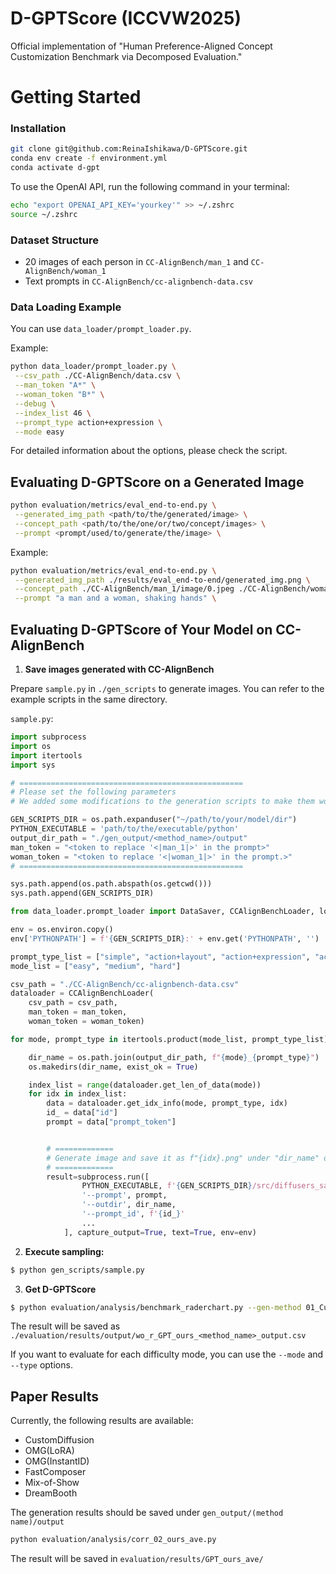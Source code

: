 # D-GPTScore (ICCVW2025)
Official implementation of "Human Preference-Aligned Concept Customization Benchmark via Decomposed Evaluation."


# Getting Started

### Installation
```bash
git clone git@github.com:ReinaIshikawa/D-GPTScore.git
conda env create -f environment.yml
conda activate d-gpt
```

To use the OpenAI API, run the following command in your terminal:
```bash
echo "export OPENAI_API_KEY='yourkey'" >> ~/.zshrc
source ~/.zshrc
```

### Dataset Structure
- 20 images of each person in `CC-AlignBench/man_1` and `CC-AlignBench/woman_1`
- Text prompts in `CC-AlignBench/cc-alignbench-data.csv`

### Data Loading Example
You can use `data_loader/prompt_loader.py`.

Example:
```bash
python data_loader/prompt_loader.py \
 --csv_path ./CC-AlignBench/data.csv \
 --man_token "A*" \
 --woman_token "B*" \
 --debug \
 --index_list 46 \
 --prompt_type action+expression \
 --mode easy
```

For detailed information about the options, please check the script.

## Evaluating D-GPTScore on a Generated Image

```bash
python evaluation/metrics/eval_end-to-end.py \
 --generated_img_path <path/to/the/generated/image> \
 --concept_path <path/to/the/one/or/two/concept/images> \
 --prompt <prompt/used/to/generate/the/image> \
```

Example:

```bash
python evaluation/metrics/eval_end-to-end.py \
 --generated_img_path ./results/eval_end-to-end/generated_img.png \
 --concept_path ./CC-AlignBench/man_1/image/0.jpeg ./CC-AlignBench/woman_1/image/0.jpeg \
 --prompt "a man and a woman, shaking hands" \
```

## Evaluating D-GPTScore of Your Model on CC-AlignBench

1. **Save images generated with CC-AlignBench**

Prepare `sample.py` in `./gen_scripts` to generate images.
You can refer to the example scripts in the same directory.

`sample.py`:
```python
import subprocess
import os
import itertools
import sys

# ==================================================
# Please set the following parameters
# We added some modifications to the generation scripts to make them work with our code, especially for saving the generated images

GEN_SCRIPTS_DIR = os.path.expanduser("~/path/to/your/model/dir")
PYTHON_EXECUTABLE = 'path/to/the/executable/python'
output_dir_path = "./gen_output/<method_name>/output"
man_token = "<token to replace '<|man_1|>' in the prompt>"
woman_token = "<token to replace '<|woman_1|>' in the prompt.>"
# ==================================================

sys.path.append(os.path.abspath(os.getcwd())) 
sys.path.append(GEN_SCRIPTS_DIR) 

from data_loader.prompt_loader import DataSaver, CCAlignBenchLoader, load_yaml_config

env = os.environ.copy()
env['PYTHONPATH'] = f'{GEN_SCRIPTS_DIR}:' + env.get('PYTHONPATH', '')

prompt_type_list = ["simple", "action+layout", "action+expression", "action+background", "all"]
mode_list = ["easy", "medium", "hard"]

csv_path = "./CC-AlignBench/cc-alignbench-data.csv"
dataloader = CCAlignBenchLoader(
    csv_path = csv_path,
    man_token = man_token, 
    woman_token = woman_token)

for mode, prompt_type in itertools.product(mode_list, prompt_type_list):

    dir_name = os.path.join(output_dir_path, f"{mode}_{prompt_type}")
    os.makedirs(dir_name, exist_ok = True)

    index_list = range(dataloader.get_len_of_data(mode)) 
    for idx in index_list:
        data = dataloader.get_idx_info(mode, prompt_type, idx)
        id_ = data["id"]
        prompt = data["prompt_token"]


        # =============
        # Generate image and save it as f"{idx}.png" under "dir_name" defined above.
        # =============
        result=subprocess.run([
                PYTHON_EXECUTABLE, f'{GEN_SCRIPTS_DIR}/src/diffusers_sample.py', 
                '--prompt', prompt, 
                '--outdir', dir_name,
                '--prompt_id', f'{id_}'
                ...
            ], capture_output=True, text=True, env=env)
```

2. **Execute sampling:**

```bash
$ python gen_scripts/sample.py
```

3. **Get D-GPTScore**

```bash
$ python evaluation/analysis/benchmark_raderchart.py --gen-method 01_CustomDiffusion
```
The result will be saved as `./evaluation/results/output/wo_r_GPT_ours_<method_name>_output.csv`

If you want to evaluate for each difficulty mode, you can use the `--mode` and `--type` options.


## Paper Results
Currently, the following results are available:

- CustomDiffusion
- OMG(LoRA)
- OMG(InstantID)
- FastComposer
- Mix-of-Show
- DreamBooth

The generation results should be saved under `gen_output/(method name)/output`

```bash
python evaluation/analysis/corr_02_ours_ave.py
```
The result will be saved in `evaluation/results/GPT_ours_ave/`



